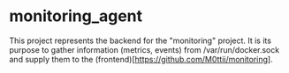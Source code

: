 # monitoring_agent
This project represents the backend for the "monitoring" project. It is its purpose to gather information (metrics, events) from /var/run/docker.sock and supply them to the (frontend)[https://github.com/M0ttii/monitoring].
